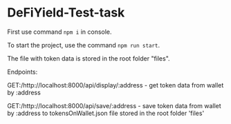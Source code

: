 # DeFiYield-Test-task

 First use command ```npm i``` in console.

To start the project, use the command ```npm run start```.

The file with token data is stored in the root folder "files".

Endpoints:

GET:/http://localhost:8000/api/display/:address - get token data from wallet by :address 

GET:/http://localhost:8000/api/save/:address - save token data from wallet by :address to tokensOnWallet.json file stored in the root folder 'files'
